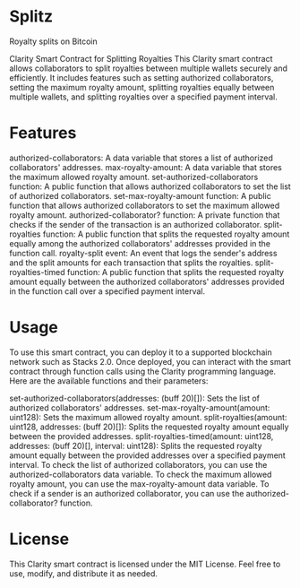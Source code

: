 # Splitz
Royalty splits on Bitcoin

Clarity Smart Contract for Splitting Royalties
This Clarity smart contract allows collaborators to split royalties between multiple wallets securely and efficiently. It includes features such as setting authorized collaborators, setting the maximum royalty amount, splitting royalties equally between multiple wallets, and splitting royalties over a specified payment interval.

# Features
authorized-collaborators: A data variable that stores a list of authorized collaborators' addresses.
max-royalty-amount: A data variable that stores the maximum allowed royalty amount.
set-authorized-collaborators function: A public function that allows authorized collaborators to set the list of authorized collaborators.
set-max-royalty-amount function: A public function that allows authorized collaborators to set the maximum allowed royalty amount.
authorized-collaborator? function: A private function that checks if the sender of the transaction is an authorized collaborator.
split-royalties function: A public function that splits the requested royalty amount equally among the authorized collaborators' addresses provided in the function call.
royalty-split event: An event that logs the sender's address and the split amounts for each transaction that splits the royalties.
split-royalties-timed function: A public function that splits the requested royalty amount equally between the authorized collaborators' addresses provided in the function call over a specified payment interval.

# Usage
To use this smart contract, you can deploy it to a supported blockchain network such as Stacks 2.0. Once deployed, you can interact with the smart contract through function calls using the Clarity programming language. Here are the available functions and their parameters:

set-authorized-collaborators(addresses: (buff 20)[]): Sets the list of authorized collaborators' addresses.
set-max-royalty-amount(amount: uint128): Sets the maximum allowed royalty amount.
split-royalties(amount: uint128, addresses: (buff 20)[]): Splits the requested royalty amount equally between the provided addresses.
split-royalties-timed(amount: uint128, addresses: (buff 20)[], interval: uint128): Splits the requested royalty amount equally between the provided addresses over a specified payment interval.
To check the list of authorized collaborators, you can use the authorized-collaborators data variable. To check the maximum allowed royalty amount, you can use the max-royalty-amount data variable. To check if a sender is an authorized collaborator, you can use the authorized-collaborator? function.

# License
This Clarity smart contract is licensed under the MIT License. Feel free to use, modify, and distribute it as needed.
